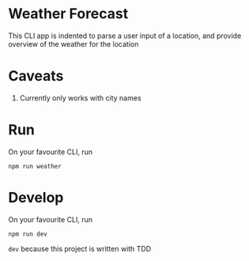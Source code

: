 # Weather Forecast
This CLI app is indented to parse a user input of a location, and provide overview of the weather for the location

# Caveats
1. Currently only works with city names

# Run
On your favourite CLI, run
```
npm run weather
```

# Develop
On your favourite CLI, run
```
npm run dev
```

`dev` because this project is written with TDD

